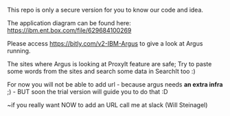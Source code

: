 This repo is only a secure version for you to know our code and idea.

The application diagram can be found here: https://ibm.ent.box.com/file/629684100269

Please access https://bitly.com/v2-IBM-Argus to give a look at Argus running.

The sites where Argus is looking at ProxyIt feature are safe; Try to paste some words from the sites and search some data in SearchIt too :)

For now you will not be able to add url - because argus needs **an extra infra** ;) - BUT soon the trial version will guide you to do that :D

~if you really want NOW to add an URL call me at slack (Will Steinagel)
